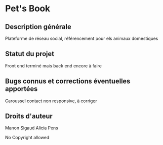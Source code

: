 # Pet's Book

## Description générale 

Plateforme de réseau social, référencement pour els animaux domestiques

## Statut du projet

Front end terminé mais back end encore à faire

## Bugs connus et corrections éventuelles apportées

Caroussel contact non responsive, à corriger

## Droits d'auteur

Manon Sigaud
Alicia Pens

No Copyright allowed
